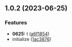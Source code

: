## 1.0.2 (2023-06-25)

### Features

- **0625:** t ([a6f1854](https://github.com/chun1hao/chuncli/commit/a6f1854f04c2fd50bbbceb4c19c37cb64502adf6))
- initialize ([1ac3876](https://github.com/chun1hao/chuncli/commit/1ac387671ef0d9973e29717e98867125916242d5))
